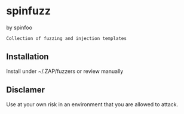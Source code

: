 # spinfuzz

by spinfoo

```
Collection of fuzzing and injection templates
```

## Installation

Install under ~/.ZAP/fuzzers or review manually

## Disclamer
Use at your own risk in an environment that you are allowed to attack.

